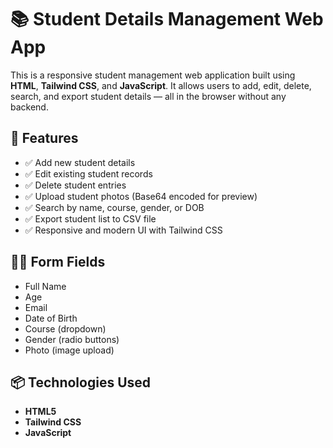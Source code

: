 # 📚 Student Details Management Web App

This is a responsive student management web application built using **HTML**, **Tailwind CSS**, and **JavaScript**. It allows users to add, edit, delete, search, and export student details — all in the browser without any backend.

## 🌟 Features

- ✅ Add new student details
- ✅ Edit existing student records
- ✅ Delete student entries
- ✅ Upload student photos (Base64 encoded for preview)
- ✅ Search by name, course, gender, or DOB
- ✅ Export student list to CSV file
- ✅ Responsive and modern UI with Tailwind CSS

## 🧑‍🎓 Form Fields

- Full Name
- Age
- Email
- Date of Birth
- Course (dropdown)
- Gender (radio buttons)
- Photo (image upload)

## 📦 Technologies Used

- **HTML5**
- **Tailwind CSS** 
- **JavaScript**
